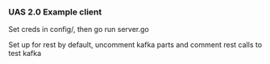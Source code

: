 ### UAS 2.0 Example client


Set creds in config/, then go run server.go

Set up for rest by default, uncomment kafka parts and comment rest calls to test kafka
